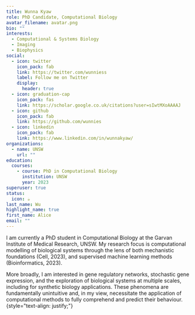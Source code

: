```yaml
---
title: Wunna Kyaw
role: PhD Candidate, Computational Biology
avatar_filename: avatar.png
bio: ""
interests:
  - Computational & Systems Biology
  - Imaging
  - Biophysics
social:
  - icon: twitter
    icon_pack: fab
    link: https://twitter.com/wunniess
    label: Follow me on Twitter
    display:
      header: true
  - icon: graduation-cap
    icon_pack: fas
    link: https://scholar.google.co.uk/citations?user=sIwtMXoAAAAJ
  - icon: github
    icon_pack: fab
    link: https://github.com/wunnies
  - icon: linkedin
    icon_pack: fab
    link: https://www.linkedin.com/in/wunnakyaw/
organizations:
  - name: UNSW
    url: ""
education:
  courses:
    - course: PhD in Computational Biology
      institution: UNSW
      year: 2023
superuser: true
status:
  icon: ☕️
last_name: Wu
highlight_name: true
first_name: Alice
email: ""
---
```

I am currently a PhD student in Computational Biology at the Garvan Institute of Medical Research, UNSW. My research focus is computational modelling of biological systems through the lens of both mechanistic foundations (Cell, 2023), and supervised machine learning methods (Bioinformatics, 2023).

More broadly, I am interested in gene regulatory networks, stochastic gene expression, and the exploration of biological systems at multiple scales, including for synthetic biology applications. These phenomena are fundamentally unintuitive and, in my view, necessitate the application of computational methods to fully comprehend and predict their behaviour.
{style="text-align: justify;"}